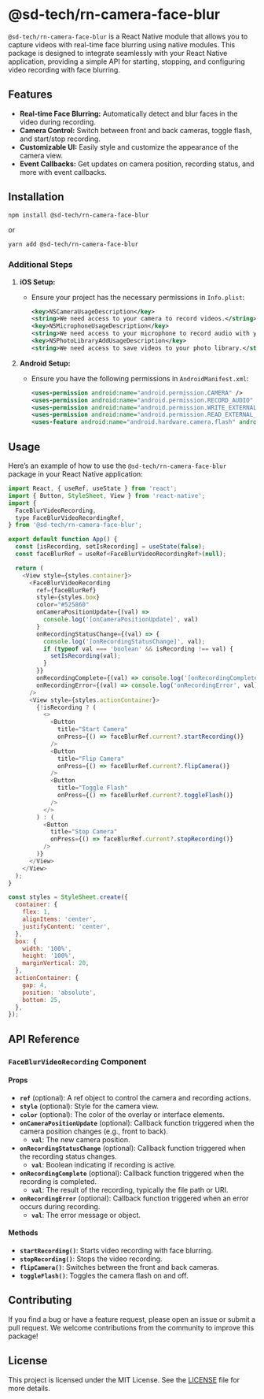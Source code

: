 
# @sd-tech/rn-camera-face-blur

`@sd-tech/rn-camera-face-blur` is a React Native module that allows you to capture videos with real-time face blurring using native modules. This package is designed to integrate seamlessly with your React Native application, providing a simple API for starting, stopping, and configuring video recording with face blurring.

## Features

- **Real-time Face Blurring:** Automatically detect and blur faces in the video during recording.
- **Camera Control:** Switch between front and back cameras, toggle flash, and start/stop recording.
- **Customizable UI:** Easily style and customize the appearance of the camera view.
- **Event Callbacks:** Get updates on camera position, recording status, and more with event callbacks.

## Installation

```sh
npm install @sd-tech/rn-camera-face-blur
```

or

```sh
yarn add @sd-tech/rn-camera-face-blur
```

### Additional Steps

1. **iOS Setup:**
   - Ensure your project has the necessary permissions in `Info.plist`:
     ```xml
     <key>NSCameraUsageDescription</key>
     <string>We need access to your camera to record videos.</string>
     <key>NSMicrophoneUsageDescription</key>
     <string>We need access to your microphone to record audio with your videos.</string>
     <key>NSPhotoLibraryAddUsageDescription</key>
     <string>We need access to save videos to your photo library.</string>
     ```

2. **Android Setup:**
   - Ensure you have the following permissions in `AndroidManifest.xml`:
     ```xml
     <uses-permission android:name="android.permission.CAMERA" />
     <uses-permission android:name="android.permission.RECORD_AUDIO" />
     <uses-permission android:name="android.permission.WRITE_EXTERNAL_STORAGE" />
     <uses-permission android:name="android.permission.READ_EXTERNAL_STORAGE" />
     <uses-feature android:name="android.hardware.camera.flash" android:required="false" />
     ```

## Usage

Here’s an example of how to use the `@sd-tech/rn-camera-face-blur` package in your React Native application:

```javascript
import React, { useRef, useState } from 'react';
import { Button, StyleSheet, View } from 'react-native';
import {
  FaceBlurVideoRecording,
  type FaceBlurVideoRecordingRef,
} from '@sd-tech/rn-camera-face-blur';

export default function App() {
  const [isRecording, setIsRecording] = useState(false);
  const faceBlurRef = useRef<FaceBlurVideoRecordingRef>(null);

  return (
    <View style={styles.container}>
      <FaceBlurVideoRecording
        ref={faceBlurRef}
        style={styles.box}
        color="#525860"
        onCameraPositionUpdate={(val) =>
          console.log('[onCameraPositionUpdate]', val)
        }
        onRecordingStatusChange={(val) => {
          console.log('[onRecordingStatusChange]', val);
          if (typeof val === 'boolean' && isRecording !== val) {
            setIsRecording(val);
          }
        }}
        onRecordingComplete={(val) => console.log('[onRecordingComplete]', val)}
        onRecordingError={(val) => console.log('onRecordingError', val)}
      />
      <View style={styles.actionContainer}>
        {!isRecording ? (
          <>
            <Button
              title="Start Camera"
              onPress={() => faceBlurRef.current?.startRecording()}
            />
            <Button
              title="Flip Camera"
              onPress={() => faceBlurRef.current?.flipCamera()}
            />
            <Button
              title="Toggle Flash"
              onPress={() => faceBlurRef.current?.toggleFlash()}
            />
          </>
        ) : (
          <Button
            title="Stop Camera"
            onPress={() => faceBlurRef.current?.stopRecording()}
          />
        )}
      </View>
    </View>
  );
}

const styles = StyleSheet.create({
  container: {
    flex: 1,
    alignItems: 'center',
    justifyContent: 'center',
  },
  box: {
    width: '100%',
    height: '100%',
    marginVertical: 20,
  },
  actionContainer: {
    gap: 4,
    position: 'absolute',
    bottom: 25,
  },
});
```

## API Reference

### `FaceBlurVideoRecording` Component

#### Props

- **`ref`** (optional): A ref object to control the camera and recording actions.
- **`style`** (optional): Style for the camera view.
- **`color`** (optional): The color of the overlay or interface elements.
- **`onCameraPositionUpdate`** (optional): Callback function triggered when the camera position changes (e.g., front to back).
  - **`val`**: The new camera position.
- **`onRecordingStatusChange`** (optional): Callback function triggered when the recording status changes.
  - **`val`**: Boolean indicating if recording is active.
- **`onRecordingComplete`** (optional): Callback function triggered when the recording is completed.
  - **`val`**: The result of the recording, typically the file path or URI.
- **`onRecordingError`** (optional): Callback function triggered when an error occurs during recording.
  - **`val`**: The error message or object.

#### Methods

- **`startRecording()`**: Starts video recording with face blurring.
- **`stopRecording()`**: Stops the video recording.
- **`flipCamera()`**: Switches between the front and back cameras.
- **`toggleFlash()`**: Toggles the camera flash on and off.

## Contributing

If you find a bug or have a feature request, please open an issue or submit a pull request. We welcome contributions from the community to improve this package!

## License

This project is licensed under the MIT License. See the [LICENSE](./LICENSE) file for more details.
